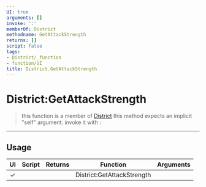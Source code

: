 ```yaml
---
UI: true
arguments: []
invoke: ':'
memberOf: District
methodname: GetAttackStrength
returns: []
script: false
tags:
- District/_function
- function/UI
title: District.GetAttackStrength
---
```

# District:GetAttackStrength
> this function is a member of [District](civ-6/lua/District.md)
> this method expects an implicit "self" argument. invoke it with `:`
-----
## Usage
|  UI | Script | Returns | Function | Arguments |
|:---:|:------:|-------:|:--------:|:---------|
|✓| ||District:GetAttackStrength||
